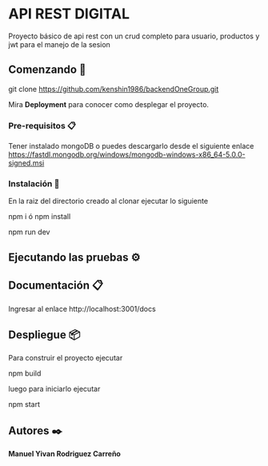 # API REST DIGITAL

Proyecto básico de api rest con un crud completo para usuario, productos y jwt para el manejo de la sesion

## Comenzando 🚀

git clone https://github.com/kenshin1986/backendOneGroup.git

Mira **Deployment** para conocer como desplegar el proyecto.


### Pre-requisitos 📋

Tener instalado mongoDB o puedes descargarlo desde el siguiente enlace https://fastdl.mongodb.org/windows/mongodb-windows-x86_64-5.0.0-signed.msi
### Instalación 🔧

En la raiz del directorio creado al clonar ejecutar lo siguiente

npm i
ó
npm install

npm run dev
## Ejecutando las pruebas ⚙️



## Documentación 📋

Ingresar al enlace http://localhost:3001/docs

## Despliegue 📦

Para construir el proyecto ejecutar

npm build

luego para iniciarlo ejecutar

npm start
## Autores ✒️


**Manuel Yivan Rodriguez Carreño** 
